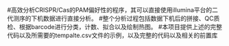 #高效分析CRISPR/Cas的PAM偏好性的程序，其可以直接使用illumina平台的二代测序的下机数据进行直接分析。
#整个分析过程包括数据下机后的拼接、QC质检、根据barcode进行分类，计数、拟合以及绘制热图。
#本项目提供上述的完整代码以及所需要的tempalte.csv文件的示例，以及完整的代码以及相关的前置库
